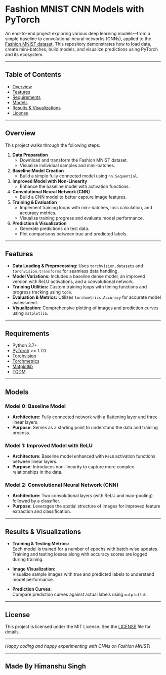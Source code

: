 # Fashion MNIST CNN Models with PyTorch

An end-to-end project exploring various deep learning models—from a simple baseline to convolutional neural networks (CNNs), applied to the [Fashion MNIST dataset](https://github.com/zalandoresearch/fashion-mnist). This repository demonstrates how to load data, create mini-batches, build models, and visualize predictions using PyTorch and its ecosystem.

---

## Table of Contents

- [Overview](#overview)
- [Features](#features)
- [Requirements](#requirements)
- [Models](#models)
- [Results & Visualizations](#results--visualizations)
- [License](#license)

---

## Overview

This project walks through the following steps:

1. **Data Preparation**  
   - Download and transform the Fashion MNIST dataset.
   - Visualize individual samples and mini-batches.
2. **Baseline Model Creation**  
   - Build a simple fully connected model using `nn.Sequential`.
3. **Improved Model with Non-Linearity**  
   - Enhance the baseline model with activation functions.
4. **Convolutional Neural Network (CNN)**  
   - Build a CNN model to better capture image features.
5. **Training & Evaluation**  
   - Implement training loops with mini-batches, loss calculation, and accuracy metrics.
   - Visualize training progress and evaluate model performance.
6. **Prediction & Visualization**  
   - Generate predictions on test data.
   - Plot comparisons between true and predicted labels.

---

## Features

- **Data Loading & Preprocessing:** Uses `torchvision.datasets` and `torchvision.transforms` for seamless data handling.
- **Model Variations:** Includes a baseline dense model, an improved version with ReLU activations, and a convolutional network.
- **Training Utilities:** Custom training loops with timing functions and progress tracking using `tqdm`.
- **Evaluation & Metrics:** Utilizes `torchmetrics.Accuracy` for accurate model assessment.
- **Visualization:** Comprehensive plotting of images and prediction curves using `matplotlib`.

---

## Requirements

- Python 3.7+
- [PyTorch](https://pytorch.org/) >= 1.7.0
- [Torchvision](https://pytorch.org/vision/stable/index.html)
- [Torchmetrics](https://torchmetrics.readthedocs.io/)
- [Matplotlib](https://matplotlib.org/)
- [TQDM](https://github.com/tqdm/tqdm)

---

## Models

### Model 0: Baseline Model
- **Architecture:** Fully connected network with a flattening layer and three linear layers.
- **Purpose:** Serves as a starting point to understand the data and training process.

### Model 1: Improved Model with ReLU
- **Architecture:** Baseline model enhanced with `ReLU` activation functions between linear layers.
- **Purpose:** Introduces non-linearity to capture more complex relationships in the data.

### Model 2: Convolutional Neural Network (CNN)
- **Architecture:** Two convolutional layers (with ReLU and max-pooling) followed by a classifier.
- **Purpose:** Leverages the spatial structure of images for improved feature extraction and classification.

---

## Results & Visualizations

- **Training & Testing Metrics:**  
  Each model is trained for a number of epochs with batch-wise updates. Training and testing losses along with accuracy scores are logged during training.

- **Image Visualization:**  
  Visualize sample images with true and predicted labels to understand model performance.

- **Prediction Curves:**  
  Compare prediction curves against actual labels using `matplotlib`.

---

## License

This project is licensed under the MIT License. See the [LICENSE](LICENSE) file for details.

---

*Happy coding and happy experimenting with CNNs on Fashion MNIST!*

---

## Made By Himanshu Singh